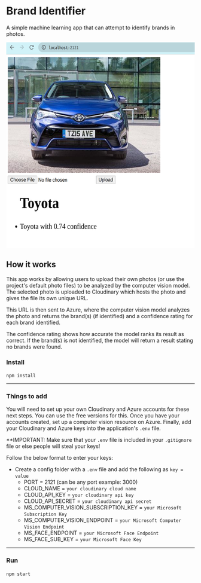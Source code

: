 # Brand Identifier
A simple machine learning app that can attempt to identify brands in photos.

<img src="https://github.com/lpercivalDEV/brand-identifier/blob/master/public/brand-id-example.png" width="550" height="550" />

## How it works
This app works by allowing users to upload their own photos (or use the project's default photo files) to be analyzed by the computer vision model. The selected photo is uploaded to Cloudinary which hosts the photo and gives the file its own unique URL.

This URL is then sent to Azure, where the computer vision model analyzes the photo and returns the brand(s) (if identified) and a confidence rating for each brand identified.

The confidence rating shows how accurate the model ranks its result as correct. If the brand(s) is not identified, the model will return a result stating no brands were found.


### Install

`npm install`

---

### Things to add
You will need to set up your own Cloudinary and Azure accounts for these next steps. You can use the free versions for this. Once you have your accounts created, set up a computer vision resource on Azure. Finally, add your Cloudinary and Azure keys into the application's `.env` file. 

**IMPORTANT: Make sure that your `.env` file is included in your `.gitignore` file or else people will steal your keys! 

Follow the below format to enter your keys:

- Create a config folder with a `.env` file and add the following as `key = value`
  - PORT = 2121 (can be any port example: 3000)
  - CLOUD_NAME = `your cloudinary cloud name`
  - CLOUD_API_KEY = `your cloudinary api key`
  - CLOUD_API_SECRET = `your cloudinary api secret`
  - MS_COMPUTER_VISION_SUBSCRIPTION_KEY = `your Microsoft Subscription Key`
  - MS_COMPUTER_VISION_ENDPOINT = `your Microsoft Computer Vision Endpoint`
  - MS_FACE_ENDPOINT = `your Microsoft Face Endpoint`
  - MS_FACE_SUB_KEY = `your Microsoft Face Key`

---

### Run

`npm start`
